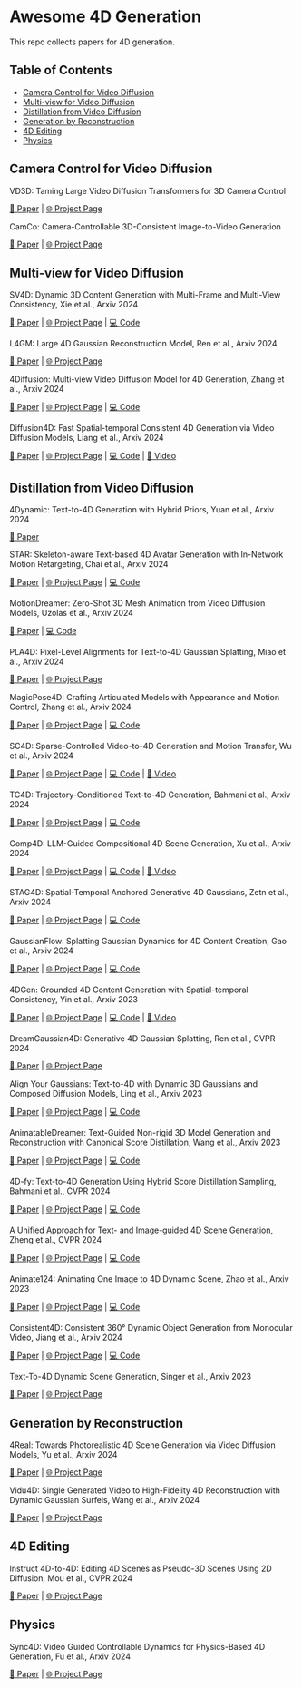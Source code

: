 # Awesome 4D Generation
This repo collects papers for 4D generation.

## Table of Contents
- [Camera Control for Video Diffusion](#camera-control-for-video-diffusion)
- [Multi-view for Video Diffusion](#multi-view-for-video-diffusion)
- [Distillation from Video Diffusion](#distillation-from-video-diffusion)
- [Generation by Reconstruction](#generation-by-reconstruction)
- [4D Editing](#4d-editing)
- [Physics](#physics)

## Camera Control for Video Diffusion

VD3D: Taming Large Video Diffusion Transformers for 3D Camera Control

[📄 Paper](https://arxiv.org/abs/2407.12781) | [🌐 Project Page](https://snap-research.github.io/vd3d/)

CamCo: Camera-Controllable 3D-Consistent Image-to-Video Generation

[📄 Paper](https://arxiv.org/abs/2406.02509) | [🌐 Project Page](https://ir1d.github.io/CamCo/)

## Multi-view for Video Diffusion

SV4D: Dynamic 3D Content Generation with Multi-Frame and Multi-View Consistency, Xie et al., Arxiv 2024

[📄 Paper](https://arxiv.org/pdf/2407.17470) | [🌐 Project Page](https://sv4d.github.io/) | [💻 Code](https://github.com/Stability-AI/generative-models)

L4GM: Large 4D Gaussian Reconstruction Model, Ren et al., Arxiv 2024

[📄 Paper](https://arxiv.org/abs/2406.10324) | [🌐 Project Page](https://research.nvidia.com/labs/toronto-ai/l4gm/)

4Diffusion: Multi-view Video Diffusion Model for 4D Generation, Zhang et al., Arxiv 2024

[📄 Paper](https://arxiv.org/pdf/2405.20674) | [🌐 Project Page](https://aejion.github.io/4diffusion) | [💻 Code](https://github.com/aejion/4Diffusion) 

Diffusion4D: Fast Spatial-temporal Consistent 4D Generation via Video Diffusion Models, Liang et al., Arxiv 2024

[📄 Paper](https://arxiv.org/abs/2405.16645) | [🌐 Project Page](https://vita-group.github.io/Diffusion4D/) | [💻 Code](https://github.com/VITA-Group/Diffusion4D) | [🎥 Video](https://www.youtube.com/watch?v=XJT-cMt_xVo)

## Distillation from Video Diffusion

4Dynamic: Text-to-4D Generation with Hybrid Priors, Yuan et al., Arxiv 2024

[📄 Paper](https://arxiv.org/abs/2407.12684)

STAR: Skeleton-aware Text-based 4D Avatar Generation with In-Network Motion Retargeting, Chai et al., Arxiv 2024

[📄 Paper](https://arxiv.org/abs/2406.04629) | [🌐 Project Page](https://star-avatar.github.io/) | [💻 Code](https://github.com/czh-98/STAR)

MotionDreamer: Zero-Shot 3D Mesh Animation from Video Diffusion Models, Uzolas et al., Arxiv 2024

[📄 Paper](https://arxiv.org/pdf/2405.20155) | [💻 Code](https://github.com/lukasuz/MotionDreamer)

PLA4D: Pixel-Level Alignments for Text-to-4D Gaussian Splatting, Miao et al., Arxiv 2024

[📄 Paper](https://arxiv.org/pdf/2405.19957) | [🌐 Project Page](https://github.com/MiaoQiaowei/PLA4D.github.io)

MagicPose4D: Crafting Articulated Models with Appearance and Motion Control, Zhang et al., Arxiv 2024

[📄 Paper](https://arxiv.org/pdf/2405.14017) | [🌐 Project Page](https://boese0601.github.io/magicpose4d/) | [💻 Code](https://github.com/haoz19/MagicPose4D) 

SC4D: Sparse-Controlled Video-to-4D Generation and Motion Transfer, Wu et al., Arxiv 2024

[📄 Paper](https://arxiv.org/abs/2404.03736) | [🌐 Project Page](https://sc4d.github.io/) | [💻 Code](https://github.com/JarrentWu1031/SC4D) | [🎥 Video](https://www.youtube.com/watch?v=SkpTEuX4B5c)

TC4D: Trajectory-Conditioned Text-to-4D Generation, Bahmani et al., Arxiv 2024

[📄 Paper](https://arxiv.org/pdf/2403.17920) | [🌐 Project Page](https://sherwinbahmani.github.io/tc4d) | [💻 Code](https://github.com/sherwinbahmani/tc4d)

Comp4D: LLM-Guided Compositional 4D Scene Generation, Xu et al., Arxiv 2024

[📄 Paper](https://arxiv.org/abs/2403.16993) | [🌐 Project Page](https://vita-group.github.io/Comp4D/) | [💻 Code](https://github.com/VITA-Group/Comp4D) | [🎥 Video](https://www.youtube.com/watch?v=9q8SV1Xf_Xw)

STAG4D: Spatial-Temporal Anchored Generative 4D Gaussians, Zetn et al., Arxiv 2024

[📄 Paper](https://arxiv.org/pdf/2403.14939.pdf) | [🌐 Project Page](https://nju-3dv.github.io/projects/STAG4D/) | [💻 Code](https://github.com/zeng-yifei/STAG4D) 

GaussianFlow: Splatting Gaussian Dynamics for 4D Content Creation, Gao et al., Arxiv 2024

[📄 Paper](https://arxiv.org/abs/2403.12365) | [🌐 Project Page](https://zerg-overmind.github.io/GaussianFlow.github.io/) | [💻 Code](https://github.com/Zerg-Overmind/GaussianFlow)

4DGen: Grounded 4D Content Generation with Spatial-temporal Consistency, Yin et al., Arxiv 2023

[📄 Paper](https://arxiv.org/pdf/2312.17225) | [🌐 Project Page](https://vita-group.github.io/4DGen/) | [💻 Code](https://github.com/VITA-Group/4DGen) | [🎥 Video](https://www.youtube.com/watch?v=-bXyBKdpQ1o)

DreamGaussian4D: Generative 4D Gaussian Splatting, Ren et al., CVPR 2024

[📄 Paper](https://arxiv.org/pdf/2312.13763) | [🌐 Project Page](https://jiawei-ren.github.io/projects/dreamgaussian4d/)

Align Your Gaussians: Text-to-4D with Dynamic 3D Gaussians and Composed Diffusion Models, Ling et al., Arxiv 2023

[📄 Paper](https://arxiv.org/pdf/2312.03795) | [🌐 Project Page](https://animatabledreamer.github.io/) | [💻 Code](https://github.com/AnimatableDreamer/AnimatableDreamer)

AnimatableDreamer: Text-Guided Non-rigid 3D Model Generation and Reconstruction with Canonical Score Distillation, Wang et al., Arxiv 2023

[📄 Paper](https://arxiv.org/pdf/2312.03795) | [🌐 Project Page](https://animatabledreamer.github.io/) | [💻 Code](https://github.com/AnimatableDreamer/AnimatableDreamer)

4D-fy: Text-to-4D Generation Using Hybrid Score Distillation Sampling, Bahmani et al., CVPR 2024

[📄 Paper](https://arxiv.org/pdf/2311.17984) | [🌐 Project Page](https://research.nvidia.com/labs/nxp/dream-in-4d/) | [💻 Code](https://github.com/sherwinbahmani/4dfy)

A Unified Approach for Text- and Image-guided 4D Scene Generation, Zheng et al., CVPR 2024

[📄 Paper](https://arxiv.org/pdf/2311.17984) | [🌐 Project Page](https://sherwinbahmani.github.io/4dfy) | [💻 Code](https://github.com/NVlabs/dream-in-4d)

Animate124: Animating One Image to 4D Dynamic Scene, Zhao et al., Arxiv 2023

[📄 Paper](https://arxiv.org/pdf/2311.14603) | [🌐 Project Page](https://animate124.github.io/) | [💻 Code](https://github.com/HeliosZhao/Animate124)

Consistent4D: Consistent 360° Dynamic Object Generation from Monocular Video, Jiang et al., Arxiv 2024

[📄 Paper](https://arxiv.org/pdf/2311.02848) | [🌐 Project Page](https://consistent4d.github.io/) | [💻 Code](https://github.com/yanqinJiang/Consistent4D)

Text-To-4D Dynamic Scene Generation, Singer et al., Arxiv 2023

[📄 Paper](https://arxiv.org/pdf/2301.11280) | [🌐 Project Page](https://make-a-video3d.github.io)

## Generation by Reconstruction

4Real: Towards Photorealistic 4D Scene Generation via Video Diffusion Models, Yu et al., Arxiv 2024

[📄 Paper](https://arxiv.org/abs/2406.07472) | [🌐 Project Page](https://snap-research.github.io/4Real/)

Vidu4D: Single Generated Video to High-Fidelity 4D Reconstruction with Dynamic Gaussian Surfels, Wang et al., Arxiv 2024

[📄 Paper](https://arxiv.org/abs/2405.16822) | [🌐 Project Page](https://vidu4d-dgs.github.io/)

## 4D Editing

Instruct 4D-to-4D: Editing 4D Scenes as Pseudo-3D Scenes Using 2D Diffusion, Mou et al., CVPR 2024

[📄 Paper](https://arxiv.org/abs/2406.09402) | [🌐 Project Page](https://immortalco.github.io/Instruct-4D-to-4D/)

## Physics

Sync4D: Video Guided Controllable Dynamics for Physics-Based 4D Generation, Fu et al., Arxiv 2024

[📄 Paper](https://arxiv.org/abs/2405.16849) | [🌐 Project Page](https://sync4dphys.github.io/)